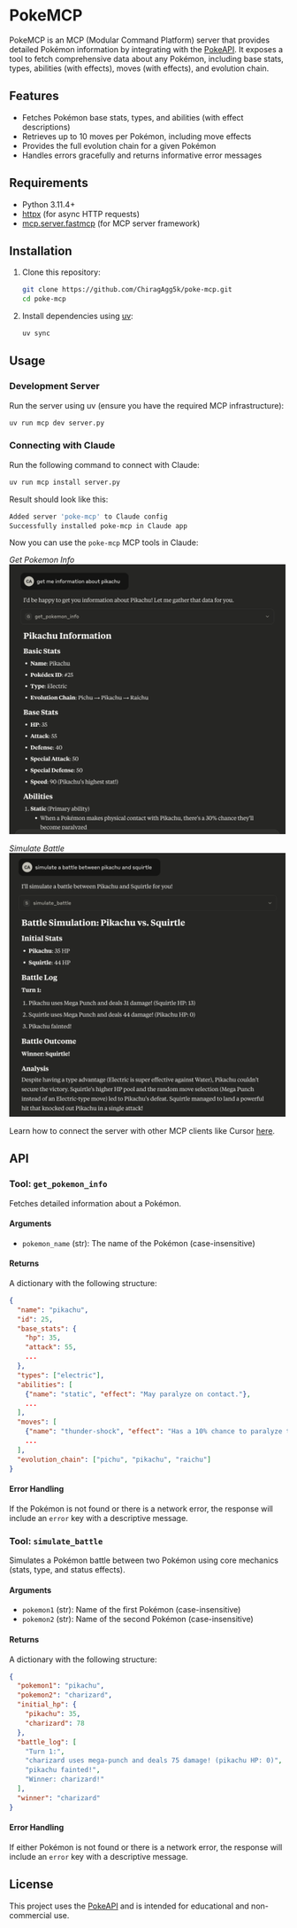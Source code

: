 # PokeMCP

PokeMCP is an MCP (Modular Command Platform) server that provides detailed Pokémon information by integrating with the [PokeAPI](https://pokeapi.co/). It exposes a tool to fetch comprehensive data about any Pokémon, including base stats, types, abilities (with effects), moves (with effects), and evolution chain.

## Features
- Fetches Pokémon base stats, types, and abilities (with effect descriptions)
- Retrieves up to 10 moves per Pokémon, including move effects
- Provides the full evolution chain for a given Pokémon
- Handles errors gracefully and returns informative error messages

## Requirements
- Python 3.11.4+
- [httpx](https://www.python-httpx.org/) (for async HTTP requests)
- [mcp.server.fastmcp](https://github.com/microsoft/mcp) (for MCP server framework)

## Installation
1. Clone this repository:
   ```bash
   git clone https://github.com/ChiragAgg5k/poke-mcp.git
   cd poke-mcp
   ```
2. Install dependencies using [uv](https://github.com/astral-sh/uv):
   ```bash
   uv sync
   ```

## Usage

### Development Server
Run the server using uv (ensure you have the required MCP infrastructure):
```bash
uv run mcp dev server.py
```

### Connecting with Claude
Run the following command to connect with Claude:
```bash
uv run mcp install server.py
```

Result should look like this:
```bash
Added server 'poke-mcp' to Claude config   
Successfully installed poke-mcp in Claude app 
```

Now you can use the `poke-mcp` MCP tools in Claude:

*Get Pokemon Info*
<img src="assets/claude_get_pokemon_info.png" alt="Claude with PokeMCP" width="500">

*Simulate Battle*
<img src="assets/claude_simulate_battle.png" alt="Claude with PokeMCP" width="500">

Learn how to connect the server with other MCP clients like Cursor [here](https://docs.cursor.com/context/model-context-protocol).

## API

### Tool: `get_pokemon_info`
Fetches detailed information about a Pokémon.

#### Arguments
- `pokemon_name` (str): The name of the Pokémon (case-insensitive)

#### Returns
A dictionary with the following structure:
```json
{
  "name": "pikachu",
  "id": 25,
  "base_stats": {
    "hp": 35,
    "attack": 55,
    ...
  },
  "types": ["electric"],
  "abilities": [
    {"name": "static", "effect": "May paralyze on contact."},
    ...
  ],
  "moves": [
    {"name": "thunder-shock", "effect": "Has a 10% chance to paralyze the target."},
    ...
  ],
  "evolution_chain": ["pichu", "pikachu", "raichu"]
}
```

#### Error Handling
If the Pokémon is not found or there is a network error, the response will include an `error` key with a descriptive message.

### Tool: `simulate_battle`
Simulates a Pokémon battle between two Pokémon using core mechanics (stats, type, and status effects).

#### Arguments
- `pokemon1` (str): Name of the first Pokémon (case-insensitive)
- `pokemon2` (str): Name of the second Pokémon (case-insensitive)

#### Returns
A dictionary with the following structure:
```json
{
  "pokemon1": "pikachu",
  "pokemon2": "charizard",
  "initial_hp": {
    "pikachu": 35,
    "charizard": 78
  },
  "battle_log": [
    "Turn 1:",
    "charizard uses mega-punch and deals 75 damage! (pikachu HP: 0)",
    "pikachu fainted!",
    "Winner: charizard!"
  ],
  "winner": "charizard"
}
```

#### Error Handling
If either Pokémon is not found or there is a network error, the response will include an `error` key with a descriptive message.

## License
This project uses the [PokeAPI](https://pokeapi.co/) and is intended for educational and non-commercial use.